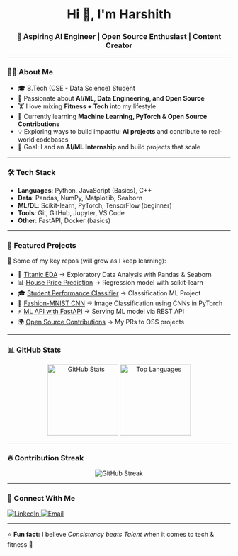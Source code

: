 <h1 align="center">Hi 👋, I'm Harshith</h1>
<h3 align="center">🚀 Aspiring AI Engineer | Open Source Enthusiast | Content Creator</h3>

---

### 👨‍💻 About Me
- 🎓 B.Tech (CSE - Data Science) Student  
- 🤖 Passionate about **AI/ML, Data Engineering, and Open Source**  
- 🏋️ I love mixing **Fitness + Tech** into my lifestyle  
- 🌱 Currently learning **Machine Learning, PyTorch & Open Source Contributions**  
- 💡 Exploring ways to build impactful **AI projects** and contribute to real-world codebases  
- 🎯 Goal: Land an **AI/ML Internship** and build projects that scale  

---

### 🛠️ Tech Stack
- **Languages**: Python, JavaScript (Basics), C++  
- **Data**: Pandas, NumPy, Matplotlib, Seaborn  
- **ML/DL**: Scikit-learn, PyTorch, TensorFlow (beginner)  
- **Tools**: Git, GitHub, Jupyter, VS Code  
- **Other**: FastAPI, Docker (basics)  

---

### 📂 Featured Projects
📌 Some of my key repos (will grow as I keep learning):  

- 🧩 [Titanic EDA](#) → Exploratory Data Analysis with Pandas & Seaborn  
- 📊 [House Price Prediction](#) → Regression model with scikit-learn  
- 🎓 [Student Performance Classifier](#) → Classification ML Project  
- 👕 [Fashion-MNIST CNN](#) → Image Classification using CNNs in PyTorch  
- ⚡ [ML API with FastAPI](#) → Serving ML model via REST API  
- 🌍 [Open Source Contributions](#) → My PRs to OSS projects  

---

### 📊 GitHub Stats
<p align="center">
  <img src="https://github-readme-stats.vercel.app/api?username=harshithreddy-dev&show_icons=true&theme=radical" alt="GitHub Stats" height="160"/>
  <img src="https://github-readme-stats.vercel.app/api/top-langs/?username=harshithreddy-dev&layout=compact&theme=radical" alt="Top Languages" height="160"/>
</p>

---

### 🔥 Contribution Streak
<p align="center">
  <img src="https://streak-stats.demolab.com?user=harshithreddy-dev&theme=radical" alt="GitHub Streak"/>
</p>

---

### 🤝 Connect With Me
<p align="left">
  <a href="www.linkedin.com/in/harshith-reddy-563745353" target="_blank">
      <img src="https://img.shields.io/badge/LinkedIn-0A66C2?logo=linkedin&logoColor=white" alt="LinkedIn"/>
  </a>
  <a href="mailto:harshithreddy1124@gmail.com">
    <img src="https://img.shields.io/badge/Email-D14836?logo=gmail&logoColor=white" alt="Email"/>
  </a>
</p>

---

⭐ **Fun fact:** I believe *Consistency beats Talent* when it comes to tech & fitness 🚀
